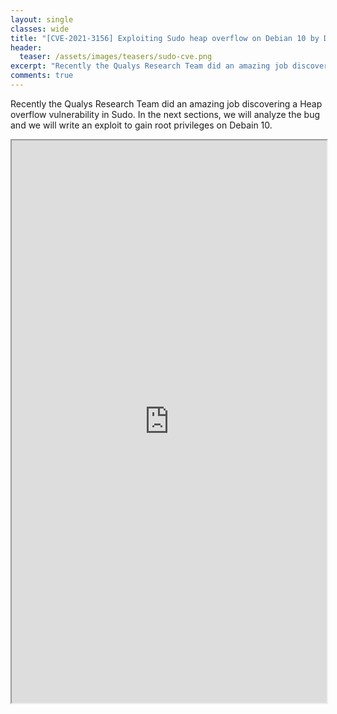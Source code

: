 ```yaml
---
layout: single
classes: wide
title: "[CVE-2021-3156] Exploiting Sudo heap overflow on Debian 10 by D3v17"
header:
  teaser: /assets/images/teasers/sudo-cve.png
excerpt: "Recently the Qualys Research Team did an amazing job discovering a Heap overflow vulnerability in Sudo. In the next sections, we will analyze the bug and we will write an exploit to gain root privileges on Debain 10."
comments: true
---
```


Recently the Qualys Research Team did an amazing job discovering a Heap overflow vulnerability in Sudo. In the next sections, we will analyze the bug and we will write an exploit to gain root privileges on Debain 10.

<iframe src='https://syst3mfailure.github.io/sudo-heap-overflow' width="100%" height="900"></iframe>

